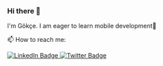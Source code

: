 ### Hi there 👋

I'm Gökçe. 
I am eager to learn mobile development🙌

📫 How to reach me:


<div id="badges">
  <a href="https://www.linkedin.com/in/gökçekahraman/">
    <img src="https://img.shields.io/badge/LinkedIn-blue?style=for-the-badge&logo=linkedin&logoColor=white" alt="LinkedIn Badge"/>
  </a>
 
  <a href="https://twitter.com/gokcekahramann">
    <img src="https://img.shields.io/badge/Twitter-blue?style=for-the-badge&logo=twitter&logoColor=white" alt="Twitter Badge"/>
  </a>
</div>
